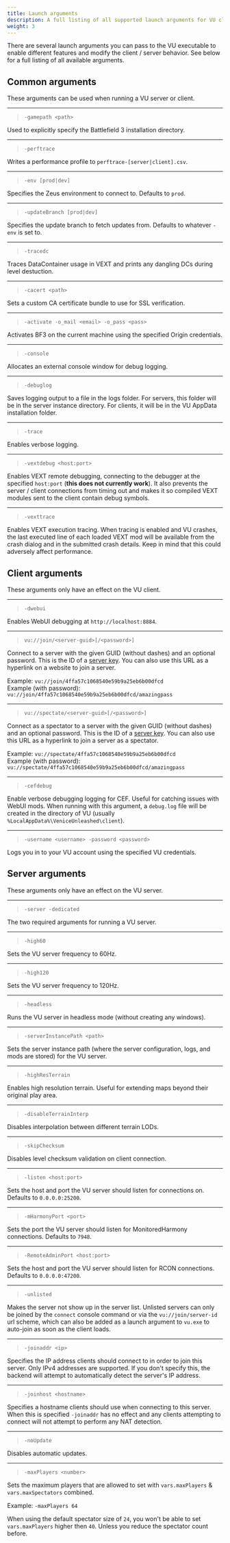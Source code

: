 ```yaml
---
title: Launch arguments
description: A full listing of all supported launch arguments for VU clients and servers.
weight: 3
---
```


There are several launch arguments you can pass to the VU executable to enable different features and modify the client / server behavior. See below for a full listing of all available arguments.


## Common arguments

These arguments can be used when running a VU server or client.

---

> `-gamepath <path>`

Used to explicitly specify the Battlefield 3 installation directory.

---

> `-perftrace`

Writes a performance profile to `perftrace-[server|client].csv`.

---

> `-env [prod|dev]`

Specifies the Zeus environment to connect to. Defaults to `prod`.

---

> `-updateBranch [prod|dev]`

Specifies the update branch to fetch updates from. Defaults to whatever `-env` is set to.

---

> `-tracedc`

Traces DataContainer usage in VEXT and prints any dangling DCs during level destuction.

---

> `-cacert <path>`

Sets a custom CA certificate bundle to use for SSL verification.

---

> `-activate -o_mail <email> -o_pass <pass>`

Activates BF3 on the current machine using the specified Origin credentials.

---

> `-console`

Allocates an external console window for debug logging.

---

> `-debuglog`
 
Saves logging output to a file in the logs folder. For servers, this folder will be in the server instance directory. For clients, it will be in the VU AppData installation folder.

---

> `-trace`

Enables verbose logging.

---

> `-vextdebug <host:port>`

Enables VEXT remote debugging, connecting to the debugger at the specified `host:port` (**this does not currently work**). It also prevents the server / client connections from timing out and makes it so compiled VEXT modules sent to the client contain debug symbols.

---

> `-vexttrace`

Enables VEXT execution tracing. When tracing is enabled and VU crashes, the last executed line of each loaded VEXT mod will be available from the crash dialog and in the submitted crash details. Keep in mind that this could adversely affect performance.

## Client arguments

These arguments only have an effect on the VU client.

---

> `-dwebui`

Enables WebUI debugging at `http://localhost:8884`.

---

> `vu://join/<server-guid>[/<password>]`

Connect to a server with the given GUID (without dashes) and an optional password. This is the ID of a [server key](/hosting/prereq/#generating-server-keys). You can also use this URL as a hyperlink on a website to join a server.

Example: `vu://join/4ffa57c1068540e59b9a25eb6b00dfcd`  
Example (with password): `vu://join/4ffa57c1068540e59b9a25eb6b00dfcd/amazingpass`

---

> `vu://spectate/<server-guid>[/<password>]`

Connect as a spectator to a server with the given GUID (without dashes) and an optional password. This is the ID of a [server key](/hosting/prereq/#generating-server-keys). You can also use this URL as a hyperlink to join a server as a spectator.

Example: `vu://spectate/4ffa57c1068540e59b9a25eb6b00dfcd`  
Example (with password): `vu://spectate/4ffa57c1068540e59b9a25eb6b00dfcd/amazingpass`

---

> `-cefdebug`

Enable verbose debugging logging for CEF. Useful for catching issues with WebUI mods. When running with this argument, a `debug.log` file will be created in the directory of VU (usually `%LocalAppData%\VeniceUnleashed\client`).

---

> `-username <username> -password <password>`

Logs you in to your VU account using the specified VU credentials.

## Server arguments

These arguments only have an effect on the VU server.

---

> `-server -dedicated`

The two required arguments for running a VU server.

---

> `-high60`

Sets the VU server frequency to 60Hz.

---

> `-high120`
 
Sets the VU server frequency to 120Hz.

---

> `-headless`

Runs the VU server in headless mode (without creating any windows).

---

> `-serverInstancePath <path>`

Sets the server instance path (where the server configuration, logs, and mods are stored) for the VU server.

---

> `-highResTerrain`

Enables high resolution terrain. Useful for extending maps beyond their original play area.

---

> `-disableTerrainInterp`
 
Disables interpolation between different terrain LODs.

---

> `-skipChecksum`

Disables level checksum validation on client connection.

---

> `-listen <host:port>`
 
Sets the host and port the VU server should listen for connections on. Defaults to `0.0.0.0:25200`.

---

> `-mHarmonyPort <port>`
 
Sets the port the VU server should listen for MonitoredHarmony connections. Defaults to `7948`.

---

> `-RemoteAdminPort <host:port>`
 
Sets the host and port the VU server should listen for RCON connections. Defaults to `0.0.0.0:47200`.

---

> `-unlisted`

Makes the server not show up in the server list. Unlisted servers can only be joined by the `connect` console command or via the `vu://join/server-id` url scheme, which can also be added as a launch argument to `vu.exe` to auto-join as soon as the client loads.

---

> `-joinaddr <ip>`

Specifies the IP address clients should connect to in order to join this server. Only IPv4 addresses are supported. If you don't specify this, the backend will attempt to automatically detect the server's IP address.

---

> `-joinhost <hostname>`

Specifies a hostname clients should use when connecting to this server. When this is specified `-joinaddr` has no effect and any clients attempting to connect will not attempt to perform any NAT detection.

---

> `-noUpdate`

Disables automatic updates.

---

> `-maxPlayers <number>`

Sets the maximum players that are allowed to set with `vars.maxPlayers` & `vars.maxSpectators` combined.

Example: `-maxPlayers 64`

When using the default spectator size of `24`, you won't be able to set `vars.maxPlayers` higher then `40`. Unless you reduce the spectator count before.